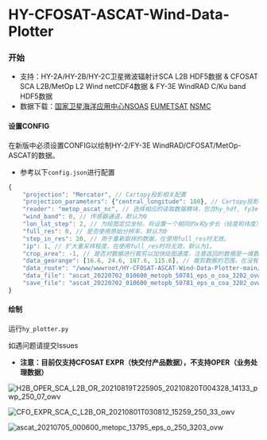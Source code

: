 # HY-CFOSAT-ASCAT-Wind-Data-Plotter
 
 ### 开始
 * 支持：HY-2A/HY-2B/HY-2C卫星微波辐射计SCA L2B HDF5数据 & CFOSAT SCA L2B/MetOp L2 Wind netCDF4数据 & FY-3E WindRAD C/Ku band HDF5数据
 * 数据下载：[国家卫星海洋应用中心NSOAS](https://osdds.nsoas.org.cn) [EUMETSAT](https://www.eumetsat.int/) [NSMC](http://satellite.nsmc.org.cn/PortalSite/Data/Satellite.aspx)
 
#### 设置CONFIG
在新版中必须设置CONFIG以绘制HY-2/FY-3E WindRAD/CFOSAT/MetOp-ASCAT的数据。
* 参考以下`config.json`进行配置
```javascript
{
    "projection": "Mercator", // Cartopy投影相关配置
    "projection_parameters": {"central_longitude": 180}, // Cartopy投影相关配置
    "reader": "metop_ascat_nc", // 选择相应的读取数据模块，包含hy_hdf, fy3e_hdf, cfosat_nc和metop_ascat_nc
    "wind_band": 0, // 传感器通道，默认为0
    "lon_lat_step": 2, // 为绘图定位坐标，将设置一个相同的x和y步长（经度和纬度）。
    "full_res": 0, // 是否使用原始分辨率，默认为0
    "step_in_res": 20, // 用于重新取样的数据，在使用full_res时无效。
    "ip": 1, // 扩大重采样程度，在使用full_res时将无效，默认为1。
    "crop_area": -1, // 是否对数据进行裁剪以加快绘图速度，注意返回的数据是一维数组类型。
    "data_georange": [16.6, 24.6, 107.6, 115.6], // 裁剪数据的范围，在没有使用crop_area的情况下无效。
    "data_route": "/www/wwwroot/HY-CFOSAT-ASCAT-Wind-Data-Plotter-main/", // 文件路径, 需要在最后加上"/"
    "data_file": "ascat_20220702_010600_metopb_50781_eps_o_coa_3202_ovw.l2.nc", // 输入文件名
    "save_file": "ascat_20220702_010600_metopb_50781_eps_o_coa_3202_ovw_l2" // 输出文件名
}
```
#### 绘制
运行`hy_plotter.py`

如遇问题请提交Issues  
 
 *  ****注意：目前仅支持CFOSAT EXPR（快交付产品数据），不支持OPER（业务处理数据）****
 
![H2B_OPER_SCA_L2B_OR_20210819T225905_20210820T004328_14133_pwp_250_07_owv](https://user-images.githubusercontent.com/54111871/130322471-36a3eb55-6f9f-4e08-9635-f46821782d0d.png)

![CFO_EXPR_SCA_C_L2B_OR_20210801T030812_15259_250_33_owv](https://user-images.githubusercontent.com/79071461/130332521-a5f5c0ad-99f2-472f-b9ce-4b9e1280b3ae.png)

![ascat_20210705_000600_metopc_13795_eps_o_250_3203_ovw](https://user-images.githubusercontent.com/79071461/131166619-12ff979c-f48c-4421-bda4-ce3613efacfc.png)
